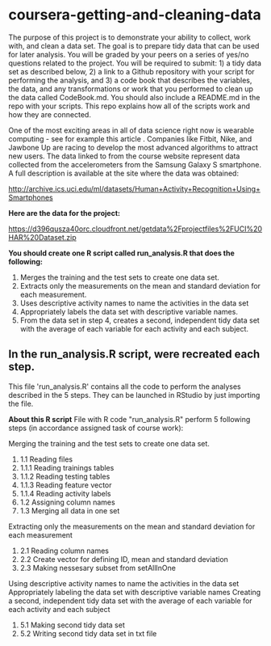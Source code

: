 # coursera-getting-and-cleaning-data
The purpose of this project is to demonstrate your ability to collect, work with, and clean a data set. The goal is to prepare tidy data that can be used for later analysis. You will be graded by your peers on a series of yes/no questions related to the project. You will be required to submit: 1) a tidy data set as described below, 2) a link to a Github repository with your script for performing the analysis, and 3) a code book that describes the variables, the data, and any transformations or work that you performed to clean up the data called CodeBook.md. You should also include a README.md in the repo with your scripts. This repo explains how all of the scripts work and how they are connected.

One of the most exciting areas in all of data science right now is wearable computing - see for example this article . Companies like Fitbit, Nike, and Jawbone Up are racing to develop the most advanced algorithms to attract new users. The data linked to from the course website represent data collected from the accelerometers from the Samsung Galaxy S smartphone. A full description is available at the site where the data was obtained:

http://archive.ics.uci.edu/ml/datasets/Human+Activity+Recognition+Using+Smartphones

**Here are the data for the project:**

https://d396qusza40orc.cloudfront.net/getdata%2Fprojectfiles%2FUCI%20HAR%20Dataset.zip

**You should create one R script called run_analysis.R that does the following:**

1. Merges the training and the test sets to create one data set.
2. Extracts only the measurements on the mean and standard deviation for each measurement.
3. Uses descriptive activity names to name the activities in the data set
4. Appropriately labels the data set with descriptive variable names.
5. From the data set in step 4, creates a second, independent tidy data set with the average of each variable for each activity and each subject.

## In the run_analysis.R script, were recreated each step. ##

This file 'run_analysis.R' contains all the code to perform the analyses described in the 5 steps. They can be launched in RStudio by just importing the file.

**About this R script**
File with R code "run_analysis.R" perform 5 following steps (in accordance assigned task of course work):

Merging the training and the test sets to create one data set.
1. 1.1 Reading files
2. 1.1.1 Reading trainings tables
3. 1.1.2 Reading testing tables
4. 1.1.3 Reading feature vector
5. 1.1.4 Reading activity labels
6. 1.2 Assigning column names
7. 1.3 Merging all data in one set

Extracting only the measurements on the mean and standard deviation for each measurement

1. 2.1 Reading column names
2. 2.2 Create vector for defining ID, mean and standard deviation
3. 2.3 Making nessesary subset from setAllInOne

Using descriptive activity names to name the activities in the data set
Appropriately labeling the data set with descriptive variable names
Creating a second, independent tidy data set with the average of each variable for each activity and each subject

1. 5.1 Making second tidy data set
2. 5.2 Writing second tidy data set in txt file
